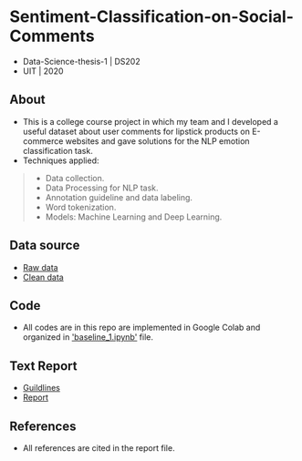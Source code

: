 # Sentiment-Classification-on-Social-Comments
* Data-Science-thesis-1 | DS202
* UIT | 2020

## About

* This is a college course project in which my team and I developed a useful dataset about user comments for lipstick products on E-commerce websites and gave solutions for the NLP emotion classification task.
* Techniques applied:
> * Data collection.
> * Data Processing for NLP task.
> * Annotation guideline and data labeling. 
> * Word tokenization.
> * Models: Machine Learning and Deep Learning.


## Data source

* <a href="https://github.com/hanhdthds/Sentiment-Classification-on-Social-Comments/tree/main/data_raw" target="_blank">Raw data</a>
* <a href="https://github.com/hanhdthds/Sentiment-Classification-on-Social-Comments/tree/main/data_cleaned" target="_blank">Clean data</a>

## Code

* All codes are in this repo are implemented in Google Colab and organized in  <a href="https://github.com/hanhdthds/Sentiment-Classification-on-Social-Comments/blob/c178801ce2b4bc38e7f1d66b357429bccddd48af/Baseline_1.ipynb" target="_blank">'baseline_1.ipynb'</a> file.

## Text Report

* <a href="guildlines_UITVLFC.pdf" target="_blank">Guildlines</a>
* <a href="Phân Loại Cảm Xúc Cho Tiếng Việt Với Các Bình Luận Về Son.pdf" target="_blank">Report</a>

## References

* All references are cited in the report file.
